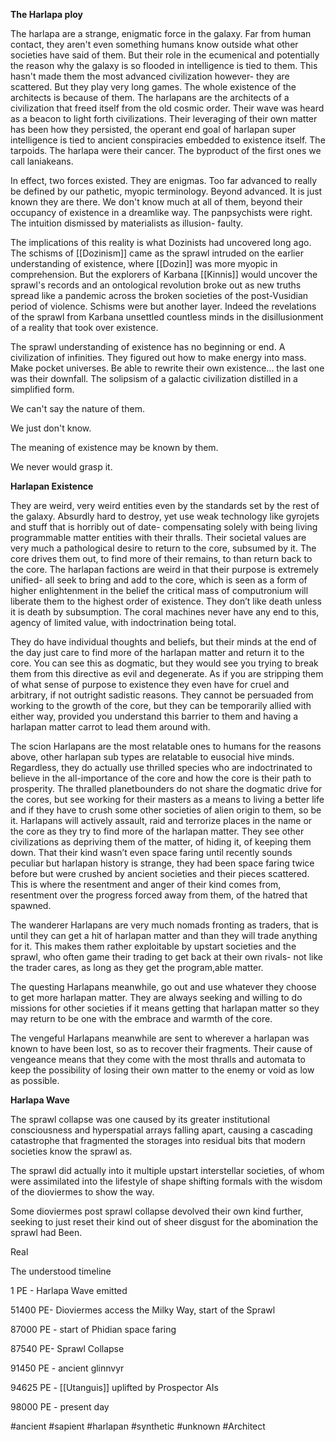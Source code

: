 **The Harlapa ploy**

The harlapa are a strange, enigmatic force in the galaxy. Far from human contact, they aren't even something humans know outside what other societies have said of them. But their role in the ecumenical and potentially the reason why the galaxy is so flooded in intelligence is tied to them. This hasn't made them the most advanced civilization however- they are scattered. But they play very long games. The whole existence of the architects is because of them. The harlapans are the architects of a civilization that freed itself from the old cosmic order. Their wave was heard as a beacon to light forth civilizations. Their leveraging of their own matter has been how they persisted, the operant end goal of harlapan super intelligence is tied to ancient conspiracies embedded to existence itself. The tarpoids. The harlapa were their cancer. The byproduct of the first ones we call laniakeans.

In effect, two forces existed. They are enigmas. Too far advanced to really be defined by our pathetic, myopic terminology. Beyond advanced. It is just known they are there. We don't know much at all of them, beyond their occupancy of existence in a dreamlike way. The panpsychists were right. The intuition dismissed by materialists as illusion- faulty.

The implications of this reality is what Dozinists had uncovered long ago. The schisms of [[Dozinism]] came as the sprawl intruded on the earlier understanding of existence, where [[Dozin]] was more myopic in comprehension. But the explorers of Karbana [[Kinnis]] would uncover the sprawl's records and an ontological revolution broke out as new truths spread like a pandemic across the broken societies of the post-Vusidian period of violence. Schisms were but another layer. Indeed the revelations of the sprawl from Karbana unsettled countless minds in the disillusionment of a reality that took over existence.

The sprawl understanding of existence has no beginning or end. A civilization of infinities. They figured out how to make energy into mass. Make pocket universes. Be able to rewrite their own existence... the last one was their downfall. The solipsism of a galactic civilization distilled in a simplified form.

We can't say the nature of them.

We just don't know.

The meaning of existence may be known by them.

We never would grasp it.

**Harlapan Existence**

They are weird, very weird entities even by the standards set by the rest of the galaxy. Absurdly hard to destroy, yet use weak technology like gyrojets and stuff that is horribly out of date- compensating solely with being living programmable matter entities with their thralls. Their societal values are very much a pathological desire to return to the core, subsumed by it. The core drives them out, to find more of their remains, to than return back to the core. The harlapan factions are weird in that their purpose is extremely unified- all seek to bring and add to the core, which is seen as a form of higher enlightenment in the belief the critical mass of computronium will liberate them to the highest order of existence. They don’t like death unless it is death by subsumption. The coral machines never have any end to this, agency of limited value, with indoctrination being total.

They do have individual thoughts and beliefs, but their minds at the end of the day just care to find more of the harlapan matter and return it to the core. You can see this as dogmatic, but they would see you trying to break them from this directive as evil and degenerate. As if you are stripping them of what sense of purpose to existence they even have for cruel and arbitrary, if not outright sadistic reasons. They cannot be persuaded from working to the growth of the core, but they can be temporarily allied with either way, provided you understand this barrier to them and having a harlapan matter carrot to lead them around with.

The scion Harlapans are the most relatable ones to humans for the reasons above, other harlapan sub types are relatable to eusocial hive minds. Regardless, they do actually use thrilled species who are indoctrinated to believe in the all-importance of the core and how the core is their path to prosperity. The thralled planetbounders do not share the dogmatic drive for the cores, but see working for their masters as a means to living a better life and if they have to crush some other societies of alien origin to them, so be it. Harlapans will actively assault, raid and terrorize places in the name or the core as they try to find more of the harlapan matter. They see other civilizations as depriving them of the matter, of hiding it, of keeping them down. That their kind wasn’t even space faring until recently sounds peculiar but harlapan history is strange, they had been space faring twice before but were crushed by ancient societies and their pieces scattered. This is where the resentment and anger of their kind comes from, resentment over the progress forced away from them, of the hatred that spawned.

The wanderer Harlapans are very much nomads fronting as traders, that is until they can get a hit of harlapan matter and than they will trade anything for it. This makes them rather exploitable by upstart societies and the sprawl, who often game their trading to get back at their own rivals- not like the trader cares, as long as they get the program,able matter.

The questing Harlapans meanwhile, go out and use whatever they choose to get more harlapan matter. They are always seeking and willing to do missions for other societies if it means getting that harlapan matter so they may return to be one with the embrace and warmth of the core.

The vengeful Harlapans meanwhile are sent to wherever a harlapan was known to have been lost, so as to recover their fragments. Their cause of vengeance means that they come with the most thralls and automata to keep the possibility of losing their own matter to the enemy or void as low as possible.

**Harlapa Wave**

The sprawl collapse was one caused by its greater institutional consciousness and hyperspatial arrays falling apart, causing a cascading catastrophe that fragmented the storages into residual bits that modern societies know the sprawl as.

The sprawl did actually into it multiple upstart interstellar societies, of whom were assimilated into the lifestyle of shape shifting formals with the wisdom of the dioviermes to show the way.

Some dioviermes post sprawl collapse devolved their own kind further, seeking to just reset their kind out of sheer disgust for the abomination the sprawl had Been.

Real

The understood timeline

1 PE - Harlapa Wave emitted

51400 PE- Dioviermes access the Milky Way, start of the Sprawl

87000 PE - start of Phidian space faring

87540 PE- Sprawl Collapse

91450 PE - ancient glinnvyr

94625 PE - [[Utanguis]] uplifted by Prospector AIs

98000 PE - present day

#ancient 
#sapient 
#harlapan 
#synthetic 
#unknown 
#Architect 